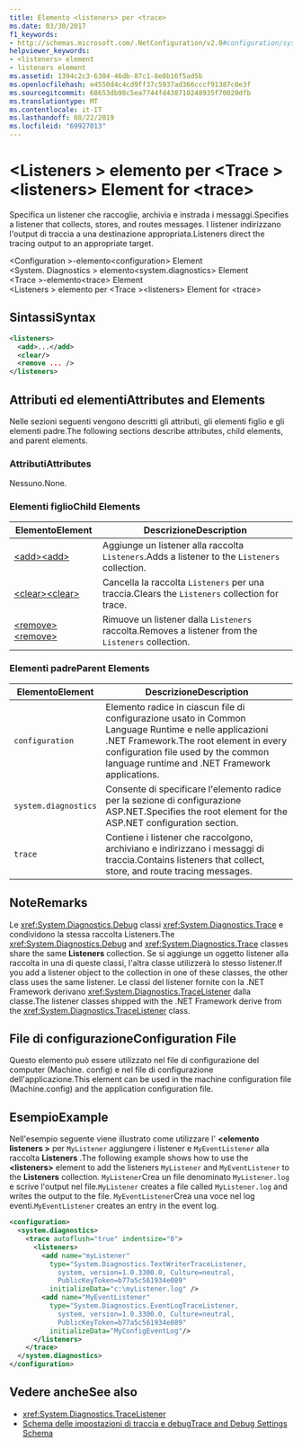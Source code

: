 ```yaml
---
title: Elemento <listeners> per <trace>
ms.date: 03/30/2017
f1_keywords:
- http://schemas.microsoft.com/.NetConfiguration/v2.0#configuration/system.diagnostics/trace/listeners
helpviewer_keywords:
- <listeners> element
- listeners element
ms.assetid: 1394c2c3-6304-46db-87c1-8e8b16f5ad5b
ms.openlocfilehash: e4550d4c4cd9ff37c5937ad366cccf91387c0e3f
ms.sourcegitcommit: 68653db98c5ea7744fd438710248935f70020dfb
ms.translationtype: MT
ms.contentlocale: it-IT
ms.lasthandoff: 08/22/2019
ms.locfileid: "69927013"
---
```

# <a name="listeners-element-for-trace"></a><span data-ttu-id="bb9e9-102">\<Listeners > elemento per \<Trace ></span><span class="sxs-lookup"><span data-stu-id="bb9e9-102">\<listeners> Element for \<trace></span></span>
<span data-ttu-id="bb9e9-103">Specifica un listener che raccoglie, archivia e instrada i messaggi.</span><span class="sxs-lookup"><span data-stu-id="bb9e9-103">Specifies a listener that collects, stores, and routes messages.</span></span> <span data-ttu-id="bb9e9-104">I listener indirizzano l'output di traccia a una destinazione appropriata.</span><span class="sxs-lookup"><span data-stu-id="bb9e9-104">Listeners direct the tracing output to an appropriate target.</span></span>  
  
 <span data-ttu-id="bb9e9-105">\<Configuration >-elemento</span><span class="sxs-lookup"><span data-stu-id="bb9e9-105">\<configuration> Element</span></span>  
<span data-ttu-id="bb9e9-106">\<System. Diagnostics > elemento</span><span class="sxs-lookup"><span data-stu-id="bb9e9-106">\<system.diagnostics> Element</span></span>  
<span data-ttu-id="bb9e9-107">\<Trace >-elemento</span><span class="sxs-lookup"><span data-stu-id="bb9e9-107">\<trace> Element</span></span>  
<span data-ttu-id="bb9e9-108">\<Listeners > elemento per \<Trace ></span><span class="sxs-lookup"><span data-stu-id="bb9e9-108">\<listeners> Element for \<trace></span></span>  
  
## <a name="syntax"></a><span data-ttu-id="bb9e9-109">Sintassi</span><span class="sxs-lookup"><span data-stu-id="bb9e9-109">Syntax</span></span>  
  
```xml  
<listeners>   
  <add>...</add>  
  <clear/>  
  <remove ... />  
</listeners>  
```  
  
## <a name="attributes-and-elements"></a><span data-ttu-id="bb9e9-110">Attributi ed elementi</span><span class="sxs-lookup"><span data-stu-id="bb9e9-110">Attributes and Elements</span></span>  
 <span data-ttu-id="bb9e9-111">Nelle sezioni seguenti vengono descritti gli attributi, gli elementi figlio e gli elementi padre.</span><span class="sxs-lookup"><span data-stu-id="bb9e9-111">The following sections describe attributes, child elements, and parent elements.</span></span>  
  
### <a name="attributes"></a><span data-ttu-id="bb9e9-112">Attributi</span><span class="sxs-lookup"><span data-stu-id="bb9e9-112">Attributes</span></span>  
 <span data-ttu-id="bb9e9-113">Nessuno.</span><span class="sxs-lookup"><span data-stu-id="bb9e9-113">None.</span></span>  
  
### <a name="child-elements"></a><span data-ttu-id="bb9e9-114">Elementi figlio</span><span class="sxs-lookup"><span data-stu-id="bb9e9-114">Child Elements</span></span>  
  
|<span data-ttu-id="bb9e9-115">Elemento</span><span class="sxs-lookup"><span data-stu-id="bb9e9-115">Element</span></span>|<span data-ttu-id="bb9e9-116">Descrizione</span><span class="sxs-lookup"><span data-stu-id="bb9e9-116">Description</span></span>|  
|-------------|-----------------|  
|[<span data-ttu-id="bb9e9-117">\<add></span><span class="sxs-lookup"><span data-stu-id="bb9e9-117">\<add></span></span>](add-element-for-listeners-for-trace.md)|<span data-ttu-id="bb9e9-118">Aggiunge un listener alla raccolta `Listeners`.</span><span class="sxs-lookup"><span data-stu-id="bb9e9-118">Adds a listener to the `Listeners` collection.</span></span>|  
|[<span data-ttu-id="bb9e9-119">\<clear></span><span class="sxs-lookup"><span data-stu-id="bb9e9-119">\<clear></span></span>](clear-element-for-listeners-for-trace.md)|<span data-ttu-id="bb9e9-120">Cancella la raccolta `Listeners` per una traccia.</span><span class="sxs-lookup"><span data-stu-id="bb9e9-120">Clears the `Listeners` collection for trace.</span></span>|  
|[<span data-ttu-id="bb9e9-121">\<remove></span><span class="sxs-lookup"><span data-stu-id="bb9e9-121">\<remove></span></span>](remove-element-for-listeners-for-trace.md)|<span data-ttu-id="bb9e9-122">Rimuove un listener dalla `Listeners` raccolta.</span><span class="sxs-lookup"><span data-stu-id="bb9e9-122">Removes a listener from the `Listeners` collection.</span></span>|  
  
### <a name="parent-elements"></a><span data-ttu-id="bb9e9-123">Elementi padre</span><span class="sxs-lookup"><span data-stu-id="bb9e9-123">Parent Elements</span></span>  
  
|<span data-ttu-id="bb9e9-124">Elemento</span><span class="sxs-lookup"><span data-stu-id="bb9e9-124">Element</span></span>|<span data-ttu-id="bb9e9-125">Descrizione</span><span class="sxs-lookup"><span data-stu-id="bb9e9-125">Description</span></span>|  
|-------------|-----------------|  
|`configuration`|<span data-ttu-id="bb9e9-126">Elemento radice in ciascun file di configurazione usato in Common Language Runtime e nelle applicazioni .NET Framework.</span><span class="sxs-lookup"><span data-stu-id="bb9e9-126">The root element in every configuration file used by the common language runtime and .NET Framework applications.</span></span>|  
|`system.diagnostics`|<span data-ttu-id="bb9e9-127">Consente di specificare l'elemento radice per la sezione di configurazione ASP.NET.</span><span class="sxs-lookup"><span data-stu-id="bb9e9-127">Specifies the root element for the ASP.NET configuration section.</span></span>|  
|`trace`|<span data-ttu-id="bb9e9-128">Contiene i listener che raccolgono, archiviano e indirizzano i messaggi di traccia.</span><span class="sxs-lookup"><span data-stu-id="bb9e9-128">Contains listeners that collect, store, and route tracing messages.</span></span>|  
  
## <a name="remarks"></a><span data-ttu-id="bb9e9-129">Note</span><span class="sxs-lookup"><span data-stu-id="bb9e9-129">Remarks</span></span>  
 <span data-ttu-id="bb9e9-130">Le <xref:System.Diagnostics.Debug> classi <xref:System.Diagnostics.Trace> e condividono la stessa raccolta Listeners.</span><span class="sxs-lookup"><span data-stu-id="bb9e9-130">The <xref:System.Diagnostics.Debug> and <xref:System.Diagnostics.Trace> classes share the same **Listeners** collection.</span></span> <span data-ttu-id="bb9e9-131">Se si aggiunge un oggetto listener alla raccolta in una di queste classi, l'altra classe utilizzerà lo stesso listener.</span><span class="sxs-lookup"><span data-stu-id="bb9e9-131">If you add a listener object to the collection in one of these classes, the other class uses the same listener.</span></span> <span data-ttu-id="bb9e9-132">Le classi del listener fornite con la .NET Framework derivano <xref:System.Diagnostics.TraceListener> dalla classe.</span><span class="sxs-lookup"><span data-stu-id="bb9e9-132">The listener classes shipped with the .NET Framework derive from the <xref:System.Diagnostics.TraceListener> class.</span></span>  
  
## <a name="configuration-file"></a><span data-ttu-id="bb9e9-133">File di configurazione</span><span class="sxs-lookup"><span data-stu-id="bb9e9-133">Configuration File</span></span>  
 <span data-ttu-id="bb9e9-134">Questo elemento può essere utilizzato nel file di configurazione del computer (Machine. config) e nel file di configurazione dell'applicazione.</span><span class="sxs-lookup"><span data-stu-id="bb9e9-134">This element can be used in the machine configuration file (Machine.config) and the application configuration file.</span></span>  
  
## <a name="example"></a><span data-ttu-id="bb9e9-135">Esempio</span><span class="sxs-lookup"><span data-stu-id="bb9e9-135">Example</span></span>  
 <span data-ttu-id="bb9e9-136">Nell'esempio seguente viene illustrato come utilizzare l'  **\<elemento listeners >** per `MyListener` aggiungere i listener e `MyEventListener` alla raccolta **Listeners** .</span><span class="sxs-lookup"><span data-stu-id="bb9e9-136">The following example shows how to use the **\<listeners>** element to add the listeners `MyListener` and `MyEventListener` to the **Listeners** collection.</span></span> <span data-ttu-id="bb9e9-137">`MyListener`Crea un file denominato `MyListener.log` e scrive l'output nel file.</span><span class="sxs-lookup"><span data-stu-id="bb9e9-137">`MyListener` creates a file called `MyListener.log` and writes the output to the file.</span></span> <span data-ttu-id="bb9e9-138">`MyEventListener`Crea una voce nel log eventi.</span><span class="sxs-lookup"><span data-stu-id="bb9e9-138">`MyEventListener` creates an entry in the event log.</span></span>  
  
```xml  
<configuration>  
  <system.diagnostics>  
    <trace autoflush="true" indentsize="0">  
      <listeners>  
        <add name="myListener"   
          type="System.Diagnostics.TextWriterTraceListener,   
            system, version=1.0.3300.0, Culture=neutral,   
            PublicKeyToken=b77a5c561934e089"   
          initializeData="c:\myListener.log" />  
        <add name="MyEventListener"  
          type="System.Diagnostics.EventLogTraceListener,   
            system, version=1.0.3300.0, Culture=neutral,   
            PublicKeyToken=b77a5c561934e089"  
          initializeData="MyConfigEventLog"/>  
      </listeners>  
    </trace>  
  </system.diagnostics>  
</configuration>  
```  
  
## <a name="see-also"></a><span data-ttu-id="bb9e9-139">Vedere anche</span><span class="sxs-lookup"><span data-stu-id="bb9e9-139">See also</span></span>

- <xref:System.Diagnostics.TraceListener>
- [<span data-ttu-id="bb9e9-140">Schema delle impostazioni di traccia e debug</span><span class="sxs-lookup"><span data-stu-id="bb9e9-140">Trace and Debug Settings Schema</span></span>](index.md)
